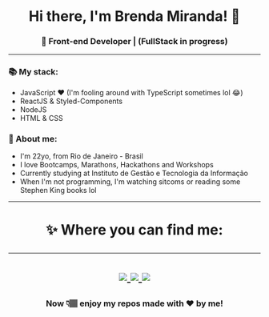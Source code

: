 <h1 align="center">
Hi there, I'm Brenda Miranda! 🤩
</h1>
<h3 align="center">🚀 Front-end Developer | (FullStack in progress) </h3>
<hr>

### 📚 My stack:
- JavaScript ❤ (I'm fooling around with TypeScript sometimes lol 😂)
- ReactJS & Styled-Components
- NodeJS
- HTML & CSS

### 👀 About me:
- I'm 22yo, from Rio de Janeiro - Brasil
- I love Bootcamps, Marathons, Hackathons and Workshops
- Currently studying at Instituto de Gestão e Tecnologia da Informação
- When I'm not programming, I'm watching sitcoms or reading some Stephen King books lol

<hr>

<h1 align="center">
✨ Where you can find me:
  
<hr>
  
  <p align="center">
   <a href="https://www.linkedin.com/in/bmndx/">
    <img src="https://img.shields.io/badge/Linkedin-%2Fin%2Fbmndx-blue?style=for-the-badge&logo=appveyor">
  </a>
  
  <a href="https://www.instagram.com/bmndxx/">
    <img src="https://img.shields.io/badge/Instagram-%40bmndx-ff69b4?style=for-the-badge&logo=appveyor">
  </a>
  
   <a href="https://twitter.com/bmndxx">
    <img src="https://img.shields.io/badge/Twitter-%40bmndx-blueviolet?style=for-the-badge&logo=appveyor">
  </a>
  </a>
</p>
</h1>

<h3 align="center"><strong> Now 👇🏽 enjoy my repos made with ❤ by me! </strong> </h3>


